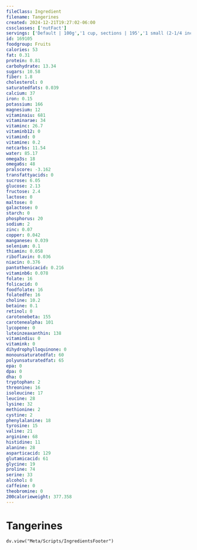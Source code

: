 ```yaml
---
fileClass: Ingredient
filename: Tangerines
created: 2024-12-21T19:27:02-06:00
cssclasses: ['nutFact']
servings: ['Default | 100g','1 cup, sections | 195','1 small (2-1/4 inch dia) | 76','1 medium (2-1/2 inch dia) | 88','1 large (2-3/4 inch dia) | 120','1 nlea serving | 109']
id: 169105
foodgroup: Fruits
calories: 53
fat: 0.31
protein: 0.81
carbohydrate: 13.34
sugars: 10.58
fiber: 1.8
cholesterol: 0
saturatedfats: 0.039
calcium: 37
iron: 0.15
potassium: 166
magnesium: 12
vitaminaiu: 681
vitaminarae: 34
vitaminc: 26.7
vitaminb12: 0
vitamind: 0
vitamine: 0.2
netcarbs: 11.54
water: 85.17
omega3s: 18
omega6s: 48
pralscore: -3.162
transfattyacids: 0
sucrose: 6.05
glucose: 2.13
fructose: 2.4
lactose: 0
maltose: 0
galactose: 0
starch: 0
phosphorus: 20
sodium: 2
zinc: 0.07
copper: 0.042
manganese: 0.039
selenium: 0.1
thiamin: 0.058
riboflavin: 0.036
niacin: 0.376
pantothenicacid: 0.216
vitaminb6: 0.078
folate: 16
folicacid: 0
foodfolate: 16
folatedfe: 16
choline: 10.2
betaine: 0.1
retinol: 0
carotenebeta: 155
carotenealpha: 101
lycopene: 0
luteinzeaxanthin: 138
vitamindiu: 0
vitamink: 0
dihydrophylloquinone: 0
monounsaturatedfat: 60
polyunsaturatedfat: 65
epa: 0
dpa: 0
dha: 0
tryptophan: 2
threonine: 16
isoleucine: 17
leucine: 28
lysine: 32
methionine: 2
cystine: 2
phenylalanine: 18
tyrosine: 15
valine: 21
arginine: 68
histidine: 11
alanine: 28
asparticacid: 129
glutamicacid: 61
glycine: 19
proline: 74
serine: 33
alcohol: 0
caffeine: 0
theobromine: 0
200calorieweight: 377.358
---
```


# Tangerines

```dataviewjs
dv.view("Meta/Scripts/IngredientsFooter")
```